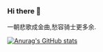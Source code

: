 ### Hi there 👋

一朝悲歌成金曲,愁容骑士更多余.

[![Anurag's GitHub stats](https://github-readme-stats.vercel.app/api?username=Nulovrsis&count_private=true&show_icons=true&theme=shadow_blue)](https://github.com/anuraghazra/github-readme-stats)
<!--
<p align="left">
  <img width="320" height="445" src="https://spotify-github-profile.kittinanx.com/api/view.svg?uid=31qmbwhkmfolhwqc3sx7truetygy&cover_image=true&theme=default&show_offline=false&background_color=121212&interchange=false&bar_color=53b14f&bar_color_cover=true">
</p>

